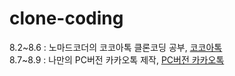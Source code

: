 # clone-coding
8.2\~8.6 : 노마드코더의 코코아톡 클론코딩 공부, [코코아톡](https://junyoung-c.github.io/clone-coding/kokoa-clone/index.html)   
8.7~8.9 : 나만의 PC버전 카카오톡 제작, [PC버전 카카오톡](https://junyoung-c.github.io/clone-coding/kakao-clone/index.html)
